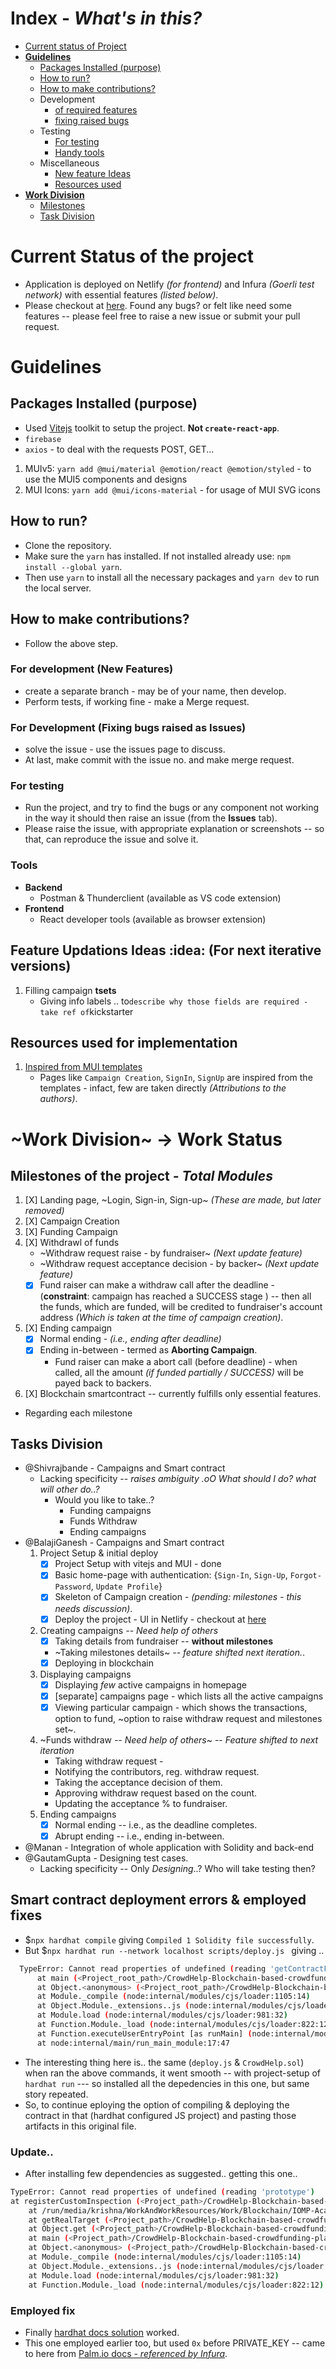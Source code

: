 # Index - _What's in this?_

- [Current status of Project](#current-status-of-the-project)
- [**Guidelines**](#guidelines)
  - [Packages Installed (purpose)](#packages-installed-purpose)
  - [How to run?](#how-to-run)
  - [How to make contributions?](#how-to-make-contributions)
  - Development
    - [of required features](#for-development-new-features)
    - [fixing raised bugs](#for-development-fixing-bugs-raised-as-issues)
  - Testing
    - [For testing](#for-testing)
    - [Handy tools](#tools)
  - Miscellaneous
    - [New feature Ideas](#feature-updations-ideas-idea-for-next-iterative-versions)
    - [Resources used](#resources-used-for-implementation)
- [**Work Division**](#work-division)
  - [Milestones](#milestones-of-the-project---total-modules)
  - [Task Division](#tasks-division)

# Current Status of the project
- Application is deployed on Netlify _(for frontend)_ and Infura _(Goerli test network)_ with essential features _(listed below)_.
- Please checkout at [here](https://crowdhelp.netlify.app). Found any bugs? or felt like need some features -- please feel free to raise a new issue or submit your pull request.

# Guidelines

## Packages Installed (purpose)

- Used [Vitejs](https://vitejs.dev/) toolkit to setup the project. **Not `create-react-app`**.
- `firebase`
- `axios` - to deal with the requests POST, GET...

1. MUIv5: `yarn add @mui/material @emotion/react @emotion/styled` - to use the MUI5 components and designs
2. MUI Icons: `yarn add @mui/icons-material` - for usage of MUI SVG icons

## How to run?

- Clone the repository.
- Make sure the `yarn` has installed. If not installed already use: `npm install --global yarn`.
- Then use `yarn` to install all the necessary packages and `yarn dev` to run the local server.

## How to make contributions?

- Follow the above step.

### For development (New Features)

- create a separate branch - may be of your name, then develop.
- Perform tests, if working fine - make a Merge request.

### For Development (Fixing bugs raised as Issues)

- solve the issue - use the issues page to discuss.
- At last, make commit with the issue no. and make merge request.

### For testing

- Run the project, and try to find the bugs or any component not working in the way it should then raise an issue (from the **Issues** tab).
- Please raise the issue, with appropriate explanation or screenshots -- so that, can reproduce the issue and solve it.

### Tools

- **Backend**
  - Postman & Thunderclient (available as VS code extension)
- **Frontend**
  - React developer tools (available as browser extension)

## Feature Updations Ideas :idea: (For next iterative versions)

1. Filling campaign **tsets**
   - Giving info labels .. to`describe why those fields are required - take ref of`kickstarter

## Resources used for implementation

1. [Inspired from MUI templates](https://v4.mui.com/getting-started/templates/)
   - Pages like `Campaign Creation`, `SignIn`, `SignUp` are inspired from the templates - infact, few are taken directly _(Attributions to the authors)_.

# ~Work Division~ -> Work Status

## Milestones of the project _- Total Modules_

1. [X] Landing page, ~Login, Sign-in, Sign-up~ _(These are made, but later removed)_
2. [X] Campaign Creation
3. [X] Funding Campaign
4. [X] Withdrawl of funds
   - ~Withdraw request raise - by fundraiser~ _(Next update feature)_
   - ~Withdraw request acceptance decision - by backer~ _(Next update feature)_
   - [x] Fund raiser can make a withdraw call after the deadline - (**constraint**: campaign has reached a SUCCESS stage ) -- then all the funds, which are funded, will be credited to fundraiser's account address _(Which is taken at the time of campaign creation)_.
5. [X] Ending campaign
   - [x] Normal ending - _(i.e., ending after deadline)_
   - [x] Ending in-between - termed as **Aborting Campaign**.
      - Fund raiser can make a abort call (before deadline) - when called, all the amount _(if funded partially / SUCCESS)_ will be payed back to backers.
6. [X] Blockchain smartcontract -- currently fulfills only essential features.

- Regarding each milestone

## Tasks Division

- @Shivrajbande - Campaigns and Smart contract
  - Lacking specificity -- _raises ambiguity .oO What should I do? what will other do..?_
    - Would you like to take..?
      - Funding campaigns
      - Funds Withdraw
      - Ending campaigns
- @BalajiGanesh - Campaigns and Smart contract
  1.  Project Setup & initial deploy
      - [x] Project Setup with vitejs and MUI - done
      - [x] Basic home-page with authentication: {`Sign-In`, `Sign-Up`, `Forgot-Password`, `Update Profile`}
      - [x] Skeleton of Campaign creation - _(pending: milestones - this needs discussion)_.
      - [x] Deploy the project - UI in Netlify - checkout at [here](https://crowdhelp.netlify.app/)
  2.  Creating campaigns _-- Need help of others_
      - [x] Taking details from fundraiser -- **without milestones**
      - ~Taking milestones details~ _-- feature shifted next iteration._.
      - [X] Deploying in blockchain
  3.  Displaying campaigns
      - [x] Displaying _few_ active campaigns in homepage
      - [x] [separate] campaigns page - which lists all the active campaigns
      - [x] Viewing particular campaign - which shows the transactions, option to fund, ~option to raise withdraw request and milestones set~.
  4.  ~Funds withdraw _-- Need help of others_~ -- _Feature shifted to next iteration_
      - Taking withdraw request -
      - Notifying the contributors, reg. withdraw request.
      - Taking the acceptance decision of them.
      - Approving withdraw request based on the count.
      - Updating the acceptance % to fundraiser.
  5.  Ending campaigns
      - [X] Normal ending -- i.e., as the deadline completes.
      - [x] Abrupt ending -- i.e., ending in-between.
- @Manan - Integration of whole application with Solidity and back-end
- @GautamGupta - Designing test cases.
  - Lacking specificity -- Only _Designing_..? Who will take testing then?

## Smart contract deployment errors & employed fixes

- $`npx hardhat compile` giving `Compiled 1 Solidity file successfully`.
- But $`npx hardhat run --network localhost scripts/deploy.js ` giving ..

```sh
  TypeError: Cannot read properties of undefined (reading 'getContractFactory')
      at main (<Project_root_path>/CrowdHelp-Blockchain-based-crowdfunding-platform/scripts/deploy.js:6:38)
      at Object.<anonymous> (<Project_root_path>/CrowdHelp-Blockchain-based-crowdfunding-platform/scripts/deploy.js:16:1)
      at Module._compile (node:internal/modules/cjs/loader:1105:14)
      at Object.Module._extensions..js (node:internal/modules/cjs/loader:1159:10)
      at Module.load (node:internal/modules/cjs/loader:981:32)
      at Function.Module._load (node:internal/modules/cjs/loader:822:12)
      at Function.executeUserEntryPoint [as runMain] (node:internal/modules/run_main:77:12)
      at node:internal/main/run_main_module:17:47
```

- The interesting thing here is.. the same (`deploy.js` & `CrowdHelp.sol`) when ran the above commands, it went smooth -- with project-setup of `hardhat run` --- so installed all the depedencies in this one, but same story repeated.
- So, to continue eploying the option of compiling & deploying the contract in that (hardhat configured JS project) and pasting those artifacts in this original file.

### Update..

- After installing few dependencies as suggested.. getting this one..

```sh
TypeError: Cannot read properties of undefined (reading 'prototype')
at registerCustomInspection (<Project_path>/CrowdHelp-Blockchain-based-crowdfunding-platform/node_modules/@nomiclabs/hardhat-ethers/src/internal/index.ts:22:13)
    at /run/media/krishna/WorkAndWorkResources/Work/Blockchain/IOMP-Academics/CrowdHelp-Blockchain-based-crowdfunding-platform/node_modules/@nomiclabs/hardhat-ethers/src/internal/index.ts:34:5
    at getRealTarget (<Project_path>/CrowdHelp-Blockchain-based-crowdfunding-platform/node_modules/hardhat/src/internal/util/lazy.ts:112:22)
    at Object.get (<Project_path>/CrowdHelp-Blockchain-based-crowdfunding-platform/node_modules/hardhat/src/internal/util/lazy.ts:185:26)
    at main (<Project_path>/CrowdHelp-Blockchain-based-crowdfunding-platform/scripts/deploy.js:5:38)
    at Object.<anonymous> (<Project_path>/CrowdHelp-Blockchain-based-crowdfunding-platform/scripts/deploy.js:15:1)
    at Module._compile (node:internal/modules/cjs/loader:1105:14)
    at Object.Module._extensions..js (node:internal/modules/cjs/loader:1159:10)
    at Module.load (node:internal/modules/cjs/loader:981:32)
    at Function.Module._load (node:internal/modules/cjs/loader:822:12)
```

### Employed fix
- Finally [hardhat docs solution](https://hardhat.org/tutorial/deploying-to-a-live-network#deploying-to-remote-networks) worked.
- This one employed earlier too, but used `0x` before PRIVATE_KEY -- came to here from [Palm.io docs - _referenced by Infura_](https://docs.palm.io/HowTo/Deploy-using-Hardhat/).
